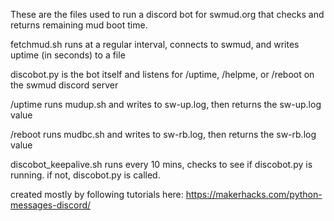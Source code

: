 These are the files used to run a discord bot for swmud.org that checks and returns remaining mud boot time.

fetchmud.sh runs at a regular interval, connects to swmud, and writes uptime (in seconds) to a file

discobot.py is the bot itself and listens for /uptime, /helpme, or /reboot on the swmud discord server

/uptime runs mudup.sh and writes to sw-up.log, then returns the sw-up.log value

/reboot runs mudbc.sh and writes to sw-rb.log, then returns the sw-rb.log value


discobot_keepalive.sh runs every 10 mins, checks to see if discobot.py is running. if not, discobot.py is called.


created mostly by following tutorials here: https://makerhacks.com/python-messages-discord/
